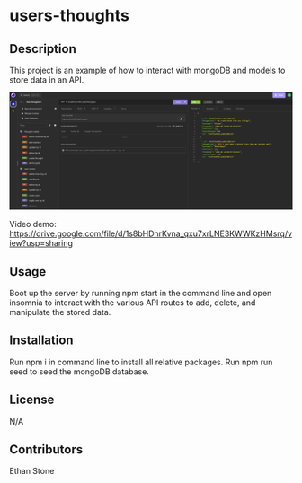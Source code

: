 # users-thoughts

## Description
This project is an example of how to interact with mongoDB and models to store data in an API.

![AltText](./assets/images/user-thoughts-img.png)

Video demo: https://drive.google.com/file/d/1s8bHDhrKvna_qxu7xrLNE3KWWKzHMsrq/view?usp=sharing

## Usage
Boot up the server by running npm start in the command line and open insomnia to interact with the various API routes
to add, delete, and manipulate the stored data.

## Installation
Run npm i in command line to install all relative packages.
Run npm run seed to seed the mongoDB database.

## License
N/A

## Contributors
Ethan Stone